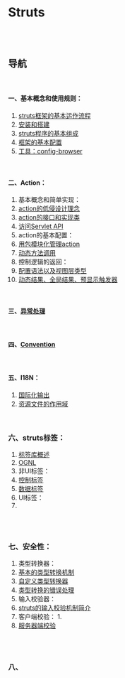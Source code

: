 # Struts

<br><br>

## 导航

<br>

#### 一、基本概念和使用规则：
1. [struts框架的基本运作流程](基本概念和使用规则/struts框架的基本运作流程.jpg)
2. [安装和搭建](基本概念和使用规则/安装和搭建.md#安装和搭建)
3. [struts程序的基本组成](基本概念和使用规则/struts程序的基本组成.md#struts程序的基本组成)
4. [框架的基本配置](基本概念和使用规则/框架的基本配置.md#框架的基本配置)
5. [工具：config-browser](基本概念和使用规则/（工具）config-browser.md#工具config-browser)

<br>

#### 二、Action：
1. 基本概念和简单实现：
  1. [action的低侵设计理念](action/基本概念和简单实现/action的低侵设计理念.md#action的低侵设计理念)
  2. [action的接口和实现类](action/基本概念和简单实现/action的接口和实现类.md#action的接口和实现类)
  3. [访问Servlet API](action/基本概念和简单实现/访问Servlet%20API.md#访问servlet-api)
2. action的基本配置：
  1. [用包模块化管理action](action/action的基本配置/用包模块化管理action.md#用包模块化管理action)
  2. [动态方法调用](action/action的基本配置/基本配置以及动态方法调用.md#动态方法调用)
3. 控制逻辑的返回：
  1. [配置语法以及视图层类型](action/控制逻辑的返回/配置语法以及视图层类型.md#配置语法以及视图层类型)
  2. [动态结果、全局结果、预显示触发器](action/控制逻辑的返回/动态结果、全局结果、预显示触发器.md#动态结果全局结果预显示触发器)

<br>

#### 三、[异常处理](异常处理.md#异常处理)

<br>

#### 四、[Convention](Convention.md#convention)

<br>

#### 五、I18N：
1. [国际化输出](I18N/国际化输出.md#i18n)
2. [资源文件的作用域](I18N/资源文件的作用域.md#资源文件的作用域)

<br>

### 六、struts标签：
1. [标签库概述](struts标签/标签库概述.md#标签库概述)
2. [OGNL](struts标签/OGNL.md#ognl)
3. 非UI标签：
  1. [控制标签](struts标签/非UI标签/控制标签.md#控制标签)
  2. [数据标签](struts标签/非UI标签/数据标签.md#数据标签)
4. UI标签：
  1. []()

<br><br>

### 七、安全性：
1. 类型转换器：
  1. [基本的类型转换机制](安全性/类型转换器/基本的类型转换机制.md#基本的类型转换机制)
  2. [自定义类型转换器](安全性/类型转换器/自定义类型转换器.md#自定义类型转换器)
  3. [类型转换的错误处理](安全性/类型转换器/类型转换的错误处理.md#类型转换的错误处理)
2. 输入校验器：
  1. [struts的输入校验机制简介](安全性/输入校验器/struts的输入校验机制简介.md#struts的输入校验机制简介)
  2. 客户端校验：
    1. []()
  3. [服务器端校验]()

<br><br>

### 八、
